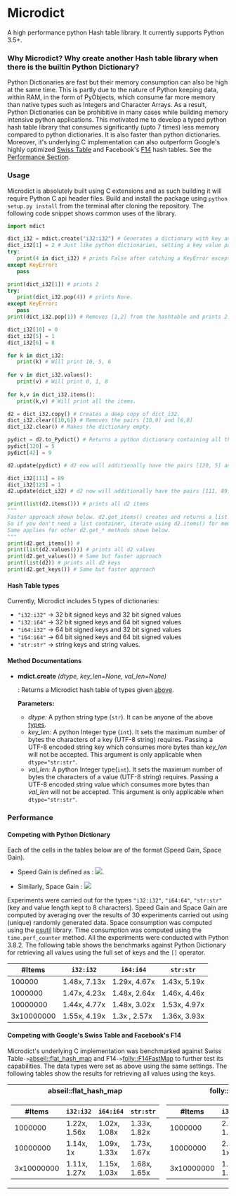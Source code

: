 # Microdict
A high performance python Hash table library. It currently supports Python 3.5+.

### Why Microdict? Why create another Hash table library when there is the builtin Python Dictionary?
Python Dictionaries are fast but their memory consumption can also be high at the same time. This is partly due to the nature of Python keeping data, within RAM, in the form of PyObjects, which consume far more memory than native types such as Integers and Character Arrays. As a result, Python Dictionaries can be prohibitive in many cases while building memory intensive python applications. This motivated me to develop a typed python hash table library that consumes significantly (upto 7 times) less memory compared to python dictionaries. It is also faster than python dictionaries. Moreover, it's underlying C implementation can also outperform Google's highly optimized [Swiss Table](https://abseil.io/blog/20180927-swisstables) and Facebook's [F14](https://engineering.fb.com/2019/04/25/developer-tools/f14/) hash tables. See the [Performance Section](#performance).

### Usage
Microdict is absolutely built using C extensions and as such building it will require Python C api header files. Build and install the package using 
```python setup.py install``` from the terminal after cloning the repository. The following code snippet shows common uses of the library.

```python
import mdict

dict_i32 = mdict.create("i32:i32") # Generates a dictionary with key and value type of signed 32 bit integer.
dict_i32[1] = 2 # Just like python dictionaries, setting a key value pair.
try:
   print(4 in dict_i32) # prints False after catching a KeyError exception.
except KeyError:
   pass

print(dict_i32[1]) # prints 2
try:
   print(dict_i32.pop(4)) # prints None.
except KeyError:
   pass
print(dict_i32.pop(1)) # Removes [1,2] from the hashtable and prints 2.

dict_i32[10] = 0
dict_i32[5] = 1
dict_i32[6] = 8

for k in dict_i32:
   print(k) # Will print 10, 5, 6
  
for v in dict_i32.values():
   print(v) # Will print 0, 1, 8
  
for k,v in dict_i32.items():
   print(k,v) # Will print all the items.

d2 = dict_i32.copy() # Creates a deep copy of dict_i32.
dict_i32.clear([10,6]) # Removes the pairs [10,0] and [6,8]
dict_i32.clear() # Makes the dictionary empty.

pydict = d2.to_Pydict() # Returns a python dictionary containing all the items in d2
pydict[120] = 5
pydict[42] = 9

d2.update(pydict) # d2 now will additionally have the pairs [120, 5] and [42, 9]

dict_i32[111] = 89
dict_i32[123] = 1
d2.update(dict_i32) # d2 now will additionally have the pairs [111, 89] and [123, 1].

print(list(d2.items())) # prints all d2 items
"""
Faster approach shown below. d2.get_items() creates and returns a list of all items. 
So if you don't need a list container, iterate using d2.items() for memory efficiency. 
Same applies for other d2.get_* methods shown below.
"""
print(d2.get_items()) # 
print(list(d2.values())) # prints all d2 values
print(d2.get_values()) # Same but faster approach
print(list(d2)) # prints all d2 keys
print(d2.get_keys()) # Same but faster approach

```
#### Hash Table types
Currently, Microdict includes 5 types of dictionaries:
* ```"i32:i32"``` -> 32 bit signed keys and 32 bit signed values
* ```"i32:i64"``` -> 32 bit signed keys and 64 bit signed values
* ```"i64:i32"``` -> 64 bit signed keys and 32 bit signed values
* ```"i64:i64"``` -> 64 bit signed keys and 64 bit signed values
* ```"str:str"``` -> string keys and string values.

#### Method Documentations
* **mdict.create** *(dtype, key_len=None, val_len=None)*

   : Returns a Microdict hash table of types given [above](hash_table_types).
   
   **Parameters:**
   
   * *dtype:*  A python string type (```str```). It can be anyone of the above [types](hash_table_types).
   * *key_len:*  A python Integer type (```int```). It sets the maximum number of bytes the characters of a key (UTF-8 string) requires. Passing a UTF-8 encoded string key which consumes more bytes than *key_len* will not be accepted. This argument is only applicable when ```dtype="str:str"```. 
   * *val_len:* A python Integer type(```int```). It sets the maximum number of bytes the characters of a value (UTF-8 string) requires. Passing a UTF-8 encoded string value which consumes more bytes than *val_len* will not be accepted. This argument is only applicable when ```dtype="str:str"```.

### Performance
#### Competing with Python Dictionary
Each of the cells in the tables below are of the format (Speed Gain, Space Gain). 

* Speed Gain is defined as : <img src="https://render.githubusercontent.com/render/math?math=\dfrac{\text{Average execution time for competing hash table}}{\text{Average execution time for Microdict hash table}}">. 

* Similarly, Space Gain : <img src="https://render.githubusercontent.com/render/math?math=\dfrac{\text{Average memory consumed by competing hash table}}{\text{Average memory consumed by Microdict hash table}}">

Experiments were carried out for the types ```"i32:i32"```, ```"i64:64"```, ```"str:str"``` (key and value length kept to 8 characters). Speed Gain and Space Gain are computed by averaging over the results of 30 experiments carried out using (unique) randomly generated data. Space consumption was computed using the [psutil](https://github.com/giampaolo/psutil) library. Time consumption was computed using the ```time.perf_counter``` method. All the experiments were conducted with Python 3.8.2. The following table shows the benchmarks against Python Dictionary for retrieving all values using the full set of keys and the ```[]``` operator.

| #Items     | ```i32:i32``` | ```i64:i64```| ```str:str```|
|------------|---------------|--------------|--------------|
| 100000     | 1.48x, 7.13x  | 1.29x, 4.67x | 1.43x, 5.19x |
| 1000000    | 1.47x, 4.23x  | 1.48x, 2.64x | 1.46x, 4.46x |
| 10000000   | 1.44x, 4.77x  | 1.48x, 3.02x | 1.53x, 4.97x |
| 3x10000000 | 1.55x, 4.19x  | 1.3x , 2.57x | 1.36x, 3.93x |

#### Competing with Google's Swiss Table and Facebook's F14
Microdict's underlying C implementation was benchmarked against Swiss Table```->```[abseil::flat_hash_map](https://abseil.io/docs/cpp/guides/container) and F14```->```[folly::F14FastMap](https://github.com/facebook/folly/blob/master/folly/container/F14.md) to further test its capabilities. The data types were set as above using the same settings. The following tables show the results for retrieving all values using the keys.

<table>
<tr><th>abseil::flat_hash_map </th><th>folly::F14FastMap </th></tr>
<tr><td>

| #Items     | ```i32:i32``` | ```i64:i64```| ```str:str```|   
|------------|---------------|--------------|--------------|
| 1000000    | 1.22x, 1.56x  | 1.02x, 1.08x | 1.33x, 1.82x |
| 10000000   | 1.14x, 1x     | 1.09x, 1.33x | 1.73x, 1.67x |
| 3x10000000 | 1.11x, 1.27x  | 1.15x, 1.03x | 1.68x, 1.65x |

</td><td>

| #Items     | ```i32:i32``` | ```i64:i64```| ```str:str```|   
|------------|---------------|--------------|--------------|
| 1000000    | 2.96x, 1.56x  | 2.74x, 1x    | 3.12x, 1.39x |
| 10000000   | 2.11x, 1x     | 2.12x, 1.29x | 3.45x, 1.4x  |
| 3x10000000 | 1.84x, 1.22x  | 1.97x, 1x    | 3.36x, 1.21x |

</td></tr> </table>

